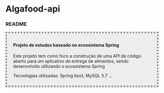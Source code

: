 # Algafood-api

<div id="readme" class="section level3">
<h3>README</h3>
<div style="border: 5px dotted gray; padding: 10px 20px; background-color:#ededed; box-shadow: 0 1px 5px rgba(0, 0, 0, 0.25);">
<h4 id="Projeto em desenvolvimento: ">Projeto de estudos baseado no ecossistema Spring</h4>
<p>Este projeto tem como foco a construção de uma API de código aberto para um aplicativo de entrega de alimentos, sendo desenvolvido utilizando o ecossistema Spring</p>
  <p>Tecnologias utilizadas: Spring boot, MySQL 5.7 ...</p>
</div>
